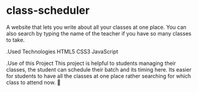 # class-scheduler
A website that lets you write about all your classes at one place. You can also search by typing the name of the teacher if you have so many classes to take.

.Used Technologies
HTML5
CSS3
JavaScript

.Use of this Project
This project is helpful to students managing their classes, the student can schedule their batch and its timing here. Its easier for students to have all the classes at one place rather searching for which class to attend now. 🏫
